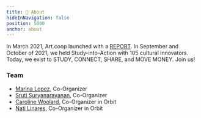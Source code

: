 ```yaml
---
title: 🍃 About
hideInNavigation: false
position: 5000
anchor: about
---
```


In March 2021, Art.coop launched with a [REPORT](http://art.coop/#report). In September and October of 2021, we held Study-into-Action with 105 cultural innovators. Today, we exist to STUDY, CONNECT, SHARE, and MOVE MONEY. Join us!

### Team

- [Marina Lopez](mailto:culturaleconomywewant@gmail.com), Co-Organizer
- [Sruti Suryanarayanan](mailto:sruti@art.coop), Co-Organizer
- [Caroline Woolard](mailto:carolinewoolard@gmail.com), Co-Organizer in Orbit
- [Nati Linares](mailto:nlinares@gmail.com), Co-Organizer in Orbit
